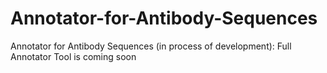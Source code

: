 # Annotator-for-Antibody-Sequences
Annotator for Antibody Sequences (in process of development):
Full Annotator Tool is coming soon
